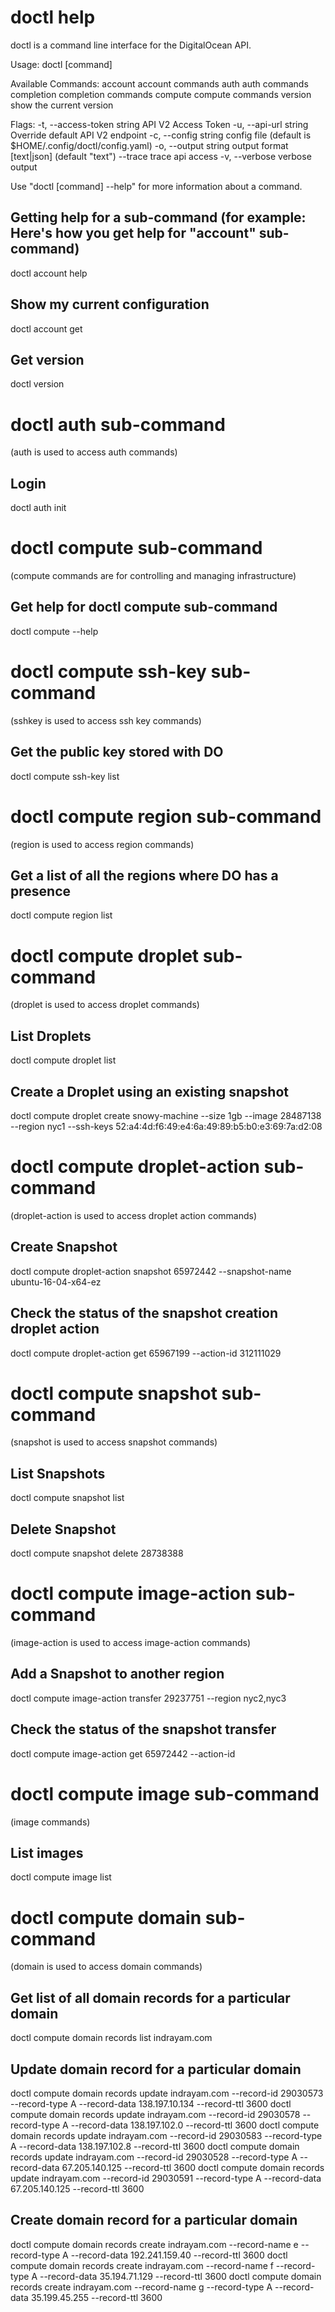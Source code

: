 # doctl help
doctl is a command line interface for the DigitalOcean API.

Usage:
  doctl [command]

Available Commands:
  account     account commands
  auth        auth commands
  completion  completion commands
  compute     compute commands
  version     show the current version

Flags:
  -t, --access-token string   API V2 Access Token
  -u, --api-url string        Override default API V2 endpoint
  -c, --config string         config file (default is $HOME/.config/doctl/config.yaml)
  -o, --output string         output format [text|json] (default "text")
      --trace                 trace api access
  -v, --verbose               verbose output

Use "doctl [command] --help" for more information about a command.

## Getting help for a sub-command (for example: Here's how you get help for "account" sub-command)
doctl account help

## Show my current configuration
doctl account get

## Get version
doctl version

# doctl auth sub-command
(auth is used to access auth commands)

## Login
doctl auth init

# doctl compute sub-command
(compute commands are for controlling and managing infrastructure)

## Get help for doctl compute sub-command
doctl compute --help

# doctl compute ssh-key sub-command
(sshkey is used to access ssh key commands)

## Get the public key stored with DO
doctl compute ssh-key list

# doctl compute region sub-command
(region is used to access region commands)

## Get a list of all the regions where DO has a presence
doctl compute region list

# doctl compute droplet sub-command
(droplet is used to access droplet commands)

## List Droplets
doctl compute droplet list

## Create a Droplet using an existing snapshot
doctl compute droplet create snowy-machine --size 1gb --image 28487138 --region nyc1 --ssh-keys 52:a4:4d:f6:49:e4:6a:49:89:b5:b0:e3:69:7a:d2:08

# doctl compute droplet-action sub-command
(droplet-action is used to access droplet action commands)

## Create Snapshot
doctl compute droplet-action snapshot 65972442  --snapshot-name ubuntu-16-04-x64-ez

## Check the status of the snapshot creation droplet action
doctl compute droplet-action get 65967199 --action-id 312111029

# doctl compute snapshot sub-command
(snapshot is used to access snapshot commands)

## List Snapshots
doctl compute snapshot list

## Delete Snapshot
doctl compute snapshot delete 28738388 

# doctl compute image-action sub-command
(image-action is used to access image-action commands)

## Add a Snapshot to another region
doctl compute image-action transfer 29237751 --region nyc2,nyc3

## Check the status of the snapshot transfer
doctl compute image-action get 65972442 --action-id <action-id>

# doctl compute image sub-command
(image commands)

## List images
doctl compute image list

# doctl compute domain sub-command
(domain is used to access domain commands)

## Get list of all domain records for a particular domain
doctl compute domain records list indrayam.com

## Update domain record for a particular domain
doctl compute domain records update indrayam.com --record-id 29030573 --record-type A --record-data 138.197.10.134 --record-ttl 3600
doctl compute domain records update indrayam.com --record-id 29030578 --record-type A --record-data 138.197.102.0 --record-ttl 3600
doctl compute domain records update indrayam.com --record-id 29030583 --record-type A --record-data 138.197.102.8 --record-ttl 3600
doctl compute domain records update indrayam.com --record-id 29030528 --record-type A --record-data 67.205.140.125 --record-ttl 3600
doctl compute domain records update indrayam.com --record-id 29030591 --record-type A --record-data 67.205.140.125 --record-ttl 3600

## Create domain record for a particular domain
doctl compute domain records create indrayam.com --record-name e --record-type A --record-data 192.241.159.40 --record-ttl 3600
doctl compute domain records create indrayam.com --record-name f --record-type A --record-data 35.194.71.129 --record-ttl 3600
doctl compute domain records create indrayam.com --record-name g --record-type A --record-data 35.199.45.255 --record-ttl 3600
